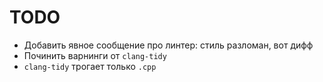 # TODO

- Добавить явное сообщение про линтер: стиль разломан, вот дифф
- Починить варнинги от `clang-tidy`
- `clang-tidy` трогает только `.cpp`
